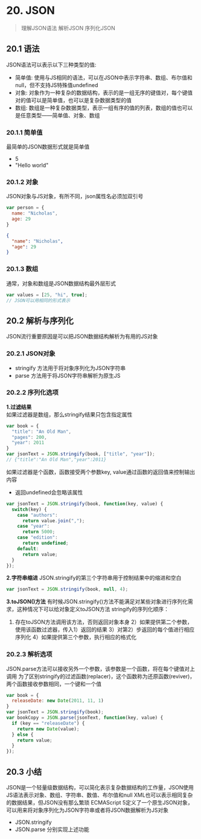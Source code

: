
# 20. JSON

> 理解JSON语法
> 解析JSON
> 序列化JSON

## 20.1 语法
JSON语法可以表示以下三种类型的值:
- 简单值: 使用与JS相同的语法，可以在JSON中表示字符串、数组、布尔值和null，但不支持JS特殊值undefined
- 对象: 对象作为一种复杂的数据结构，表示的是一组无序的键值对，每个键值对的值可以是简单值，也可以是复杂数据类型的值
- 数组: 数组是一种复杂数据类型，表示一组有序的值的列表，数组的值也可以是任意类型——简单值、对象、数组

### 20.1.1 简单值
最简单的JSON数据形式就是简单值
- 5
- "Hello world"

### 20.1.2 对象
JSON对象与JS对象，有所不同，json属性名必须加双引号
``` js
var person = {
  name: "Nicholas",
  age: 29
}
```
``` json
{
  "name": "Nicholas",
  "age": 29
}
```

### 20.1.3 数组
通常，对象和数组是JSON数据结构最外层形式
``` js
var values = [25, "hi", true];
// JSON可以用相同的形式表示
```

## 20.2 解析与序列化
JSON流行重要原因是可以把JSON数据结构解析为有用的JS对象

### 20.2.1 JSON对象
- stringify 方法用于将对象序列化为JSON字符串
- parse 方法用于将JSON字符串解析为原生JS

### 20.2.2 序列化选项
**1.过滤结果**    
如果过滤器是数组，那么stringify结果只包含指定属性
``` js
var book = {
  "title": "An Old Man",
  "pages": 200,
  "year": 2011
}
var jsonText = JSON.stringify(book, ["title", "year"]);
// {"title":"An Old Man","year":2011}
```

如果过滤器是个函数，函数接受两个参数key, value通过函数的返回值来控制输出内容
- 返回undefined会忽略该属性

``` js
var jsonText = JSON.stringify(book, function(key, value) {
  switch(key) {
    case "authors":
      return value.join(",");
    case "year":
      return 5000;
    case "edition":
      return undefined;
    default:
      return value;
  }
});
```

**2.字符串缩进**
JSON.stringify的第三个字符串用于控制结果中的缩进和空白
``` js
var jsonText = JSON.stringify(book, null, 4);
```

**3.toJSON()方法**
有时候JSON.stringify()方法不能满足对某些对象进行序列化需求，这种情况下可以给对象定义toJSON方法
stringify的序列化顺序：
1) 存在toJSON方法调用该方法，否则返回对象本身
2）如果提供第二个参数，使用该函数过滤器，传入1）返回的结果
3）对第2）步返回的每个值进行相应序列化
4）如果提供第三个参数，执行相应的格式化

### 20.2.3 解析选项
JSON.parse方法可以接收另外一个参数，该参数是一个函数，将在每个键值对上调用
为了区别stringify的过滤函数(replacer)，这个函数称为还原函数(reviver)，两个函数接收参数相同，一个键和一个值
``` js
var book = {
  releaseDate: new Date(2011, 11, 1)
}
var jsonText = JSON.stringify(book);
var bookCopy = JSON.parse(jsonText, function(key, value) {
  if (key == "releaseDate") {
    return new Date(value);
  } else {
    return value;
  }
});
```

## 20.3 小结
JSON是一个轻量级数据结构，可以简化表示复杂数据结构的工作量，JSON使用JS语法表示对象、数组、字符串、数值、布尔值和null
XML也可以表示相同复杂的数据结果，但JSON没有那么繁琐
ECMAScript 5定义了一个原生JSON对象，可以用来将对象序列化为JSON字符串或者将JSON数据解析为JS对象
- JSON.stringify
- JSON.parse
分别实现上述功能